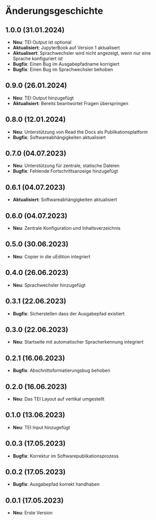 # Änderungsgeschichte

## 1.0.0 (31.01.2024)

* **Neu**: TEI Output ist optional
* **Aktualisiert**: JupyterBook auf Version 1 aktualisert
* **Aktualisert**: Sprachwechsler wird nicht angezeigt, wenn nur eine Sprache konfiguriert ist
* **Bugfix**: Einen Bug im Ausgabepfadname korrigiert
* **Bugfix**: Einen Bug im Sprachwechsler behoben

## 0.9.0 (26.01.2024)

* **Neu**: TEI Output hinzugefügt
* **Aktualisiert**: Bereits beantwortet Fragen überspringen

## 0.8.0 (12.01.2024)

* **Neu**: Unterstützung von Read the Docs als Publikationsplatform
* **Bugfix**: Softwareabhängigkeiten aktualisiert

## 0.7.0 (04.07.2023)

* **Neu**: Unterstützung für zentrale, statische Dateien
* **Bugfix**: Fehlende Fortschrittsanzeige hinzugefügt

## 0.6.1 (04.07.2023)

* **Aktualisiert**: Softwareabhängigkeiten aktualisiert

## 0.6.0 (04.07.2023)

* **Neu**: Zentrale Konfiguration und Inhaltsverzeichnis

## 0.5.0 (30.06.2023)

* **Neu**: Copier in die uEdition integriert

## 0.4.0 (26.06.2023)

* **Neu**: Sprachwechsler hinzugefügt

## 0.3.1 (22.06.2023)

* **Bugfix**: Sicherstellen dass der Ausgabepfad existiert

## 0.3.0 (22.06.2023)

* **Neu**: Startseite mit automatischer Spracherkennung integriert

## 0.2.1 (16.06.2023)

* **Bugfix**: Abschnittsformatierungsbug behoben

## 0.2.0 (16.06.2023)

* **Neu**: Das TEI Layout auf vertikal umgestellt

## 0.1.0 (13.06.2023)

* **Neu**: TEI Input hinzugefügt

## 0.0.3 (17.05.2023)

* **Bugfix**: Korrektur im Softwarepublikationsprozess

## 0.0.2 (17.05.2023)

* **Bugfix**: Ausgabepfad korrekt handhaben

## 0.0.1 (17.05.2023)

* **Neu**: Erste Version
